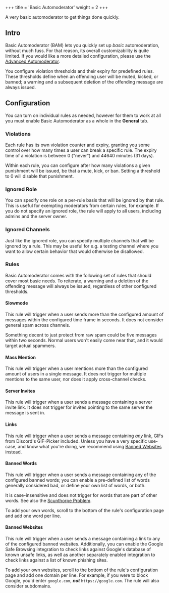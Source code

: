 +++
title = 'Basic Automoderator'
weight = 2
+++

A very basic automoderator to get things done quickly.

<!--more-->

## Intro

Basic Automoderator (BAM) lets you quickly set up *basic* automoderation, without much fuss. For that reason, its
overall customizability is quite limited. If you would like a more detailed configuration, please use the
[Advanced Automoderator](advanced-automoderator).

You configure violation thresholds and their expiry for predefined rules. These thresholds define when an offending user
will be muted, kicked, or banned; a warning and a subsequent deletion of the offending message are always issued.

## Configuration

You can turn on individual rules as needed, however for them to work at all you must enable Basic Automoderator as a
whole in the **General** tab.

### Violations

Each rule has its own violation counter and expiry, granting you some control over how many times a user can break a
specific rule. The expiry time of a violation is between 0 ("never") and 44640 minutes (31 days).

Within each rule, you can configure after how many violations a given punishment will be issued, be that a mute, kick,
or ban. Setting a threshold to 0 will disable that punishment.

### Ignored Role

You can specify one role on a per-rule basis that will be ignored by that rule. This is useful for exempting moderators
from certain rules, for example. If you do not specify an ignored role, the rule will apply to all users, including
admins and the server owner.

### Ignored Channels

Just like the ignored role, you can specify multiple channels that will be ignored by a rule. This may be useful for
e.g. a testing channel where you want to allow certain behavior that would otherwise be disallowed.

### Rules

Basic Automoderator comes with the following set of rules that should cover most basic needs. To reiterate, a warning
and a deletion of the offending message will always be issued, regardless of other configured thresholds.

#### Slowmode

This rule will trigger when a user sends more than the configured amount of messages within the configured time frame in
seconds. It does not consider general spam across channels.

Something decent to just protect from raw spam could be five messages within two seconds. Normal users won't
easily come near that, and it would target actual spammers.

#### Mass Mention

This rule will trigger when a user mentions more than the configured amount of users in a single message. It does
not trigger for multiple mentions to the same user, nor does it apply cross-channel checks.

#### Server Invites

This rule will trigger when a user sends a message containing a server invite link. It does not trigger for invites
pointing to the same server the message is sent in.

#### Links

This rule will trigger when a user sends a message containing *any* link, GIFs from Discord's GIF-Picker included.
Unless you have a very specific use-case, and know what you're doing, we recommend using
[Banned Websites](#banned-websites) instead.

#### Banned Words

This rule will trigger when a user sends a message containing any of the configured banned words; you can enable a
pre-defined list of words generally considered bad, or define your own list of words, or both.

It is case-insensitive and does not trigger for words that are part of other words. See also the [Scunthorpe
Problem](https://en.wikipedia.org/wiki/Scunthorpe_problem).

To add your own words, scroll to the bottom of the rule's configuration page and add one word per line.

#### Banned Websites

This rule will trigger when a user sends a message containing a link to any of the configured banned websites.
Additionally, you can enable the Google Safe Browsing integration to check links against Google's database of known
unsafe links, as well as another separately enabled integration to check links against a list of known phishing sites.

To add your own websites, scroll to the bottom of the rule's configuration page and add one domain per line. For
example, if you were to block Google, you'd enter `google.com`, ***not*** `https://google.com`. The rule will also
consider subdomains.
